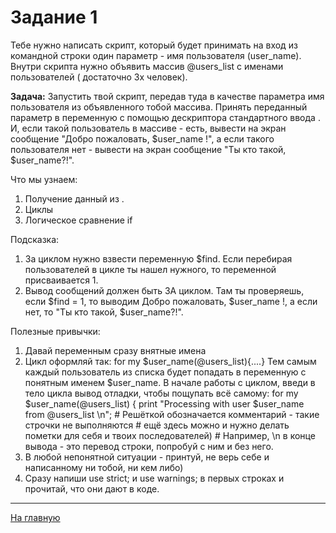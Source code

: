 # Задание 1
Тебе нужно написать скрипт, который будет принимать на вход из командной строки один параметр - имя пользователя (user_name). Внутри скрипта нужно объявить массив @users_list с именами пользователей ( достаточно 3х человек).

**Задача:**
Запустить твой скрипт, передав туда в качестве параметра имя пользователя из объявленного тобой массива.
Принять переданный параметр в переменную с помощью дескриптора стандартного ввода <STDIN>.
И, если такой пользователь в массиве - есть, вывести на экран сообщение "Добро пожаловать, $user_name !", а если такого пользователя нет - вывести на экран сообщение "Ты кто такой, $user_name?!".

Что мы узнаем:
1. Получение данный из <STDIN>.
2. Циклы
3. Логическое сравнение if

Подсказка:
1. За циклом нужно взвести переменную $find. Если перебирая пользователей в цикле ты нашел нужного, то переменной присваивается 1.
2. Вывод сообщений должен быть ЗА циклом. Там ты проверяешь, если $find = 1, то выводим Добро пожаловать, $user_name !, а если нет, то "Ты кто такой, $user_name?!".

Полезные привычки:
1. Давай переменным сразу внятные имена
2. Цикл оформляй так: for my $user_name(@users_list){....} Тем самым каждый пользователь из списка будет попадать в переменную с понятным именем $user_name. В начале работы с циклом, введи в тело цикла вывод отладки, чтобы пощупать всё самому: 
for my $user_name(@users_list) {
    print "Processing with user $user_name from \@users_list \n";
    \# Решёткой обозначается комментарий - такие строчки не выполняются
    \# ещё здесь можно и нужно делать пометки для себя и твоих последователей)
    \# Например, \n в конце вывода - это перевод строки, попробуй с ним и без него.
3. В любой непонятной ситуации - принтуй, не верь себе и написанному ни тобой, ни кем либо)
4. Сразу напиши use strict; и use warnings; в первых строках и прочитай, что они дают в коде.
---
[На главную](../README.md)

